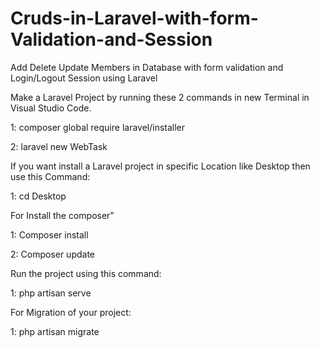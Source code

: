 # Cruds-in-Laravel-with-form-Validation-and-Session
Add Delete Update Members in Database with form validation and Login/Logout Session using Laravel


Make a Laravel Project by running these 2 commands in new Terminal in Visual Studio Code.

1: composer global require laravel/installer

2: laravel new WebTask



If you want install a Laravel project in specific Location like Desktop then use this Command:

1: cd Desktop




For Install the composer"

1: Composer install

2: Composer update


Run the project using this command:

1: php artisan serve



For Migration of your project:

1: php artisan migrate
